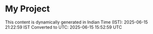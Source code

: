 # My Project

This content is dynamically generated in Indian Time (IST): 2025-06-15 21:22:59 IST
Converted to UTC: 2025-06-15 15:52:59 UTC
